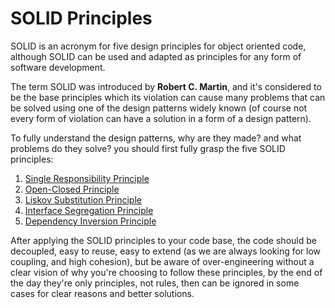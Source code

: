 # SOLID Principles

SOLID is an acronym for five design principles for object oriented code, although SOLID can be used and adapted as principles for any form of software development.

The term SOLID was introduced by **Robert C. Martin**, and it's considered to be the base principles which its violation can cause many problems that can be solved using one of the design patterns widely known (of course not every form of violation can have a solution in a form of a design pattern).

To fully understand the design patterns, why are they made? and what problems do they solve? you should first fully grasp the five SOLID principles:

1. [Single Responsibility Principle](./single-responsibility.md)
2. [Open-Closed Principle](./open-closed.md)
3. [Liskov Substitution Principle](./liskov-substitution.md)
4. [Interface Segregation Principle](./interface-segregation.md)
5. [Dependency Inversion Principle](./dependency-inversion.md)

After applying the SOLID principles to your code base, the code should be decoupled, easy to reuse, easy to extend (as we are always looking for low coupling, and high cohesion), but be aware of over-engineering without a clear vision of why you're choosing to follow these principles, by the end of the day they're only principles, not rules, then can be ignored in some cases for clear reasons and better solutions.
